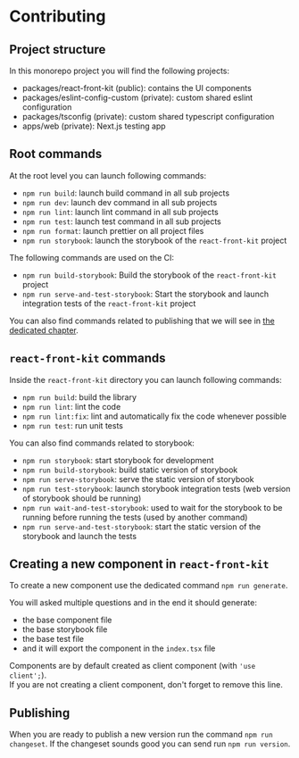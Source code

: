 # Contributing

## Project structure

In this monorepo project you will find the following projects:

- packages/react-front-kit (public): contains the UI components
- packages/eslint-config-custom (private): custom shared eslint configuration
- packages/tsconfig (private): custom shared typescript configuration
- apps/web (private): Next.js testing app

## Root commands

At the root level you can launch following commands:

- `npm run build`: launch build command in all sub projects
- `npm run dev`: launch dev command in all sub projects
- `npm run lint`: launch lint command in all sub projects
- `npm run test`: launch test command in all sub projects
- `npm run format`: launch prettier on all project files
- `npm run storybook`: launch the storybook of the `react-front-kit` project

The following commands are used on the CI:

- `npm run build-storybook`: Build the storybook of the `react-front-kit` project
- `npm run serve-and-test-storybook`: Start the storybook and launch integration tests of the `react-front-kit` project

You can also find commands related to publishing that we will see in [the dedicated chapter](#publishing).

## `react-front-kit` commands

Inside the `react-front-kit` directory you can launch following commands:

- `npm run build`: build the library
- `npm run lint`: lint the code
- `npm run lint:fix`: lint and automatically fix the code whenever possible
- `npm run test`: run unit tests

You can also find commands related to storybook:

- `npm run storybook`: start storybook for development
- `npm run build-storybook`: build static version of storybook
- `npm run serve-storybook`: serve the static version of storybook
- `npm run test-storybook`: launch storybook integration tests (web version of storybook should be running)
- `npm run wait-and-test-storybook`: used to wait for the storybook to be running before running the tests (used by another command)
- `npm run serve-and-test-storybook`: start the static version of the storybook and launch the tests

## Creating a new component in `react-front-kit`

To create a new component use the dedicated command `npm run generate`.

You will asked multiple questions and in the end it should generate:

- the base component file
- the base storybook file
- the base test file
- and it will export the component in the `index.tsx` file

Components are by default created as client component (with `'use client';`).  
If you are not creating a client component, don't forget to remove this line.

## Publishing

When you are ready to publish a new version run the command `npm run changeset`.
If the changeset sounds good you can send run `npm run version`.
